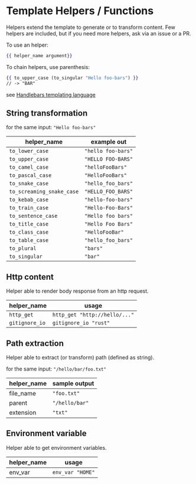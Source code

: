 # Template Helpers / Functions

Helpers extend the template to generate or to transform content.
Few helpers are included, but if you need more helpers, ask via an issue or a PR.

To use an helper:

```handlebars
{{ helper_name argument}}
```

To chain helpers, use parenthesis:

```handlebars
{{ to_upper_case (to_singular "Hello foo-bars") }}
// -> "BAR"
```

see [Handlebars templating language](https://handlebarsjs.com/)

## String transformation

for the same input: `"Hello foo-bars"`

helper_name | example out
-- | --
`to_lower_case` | `"hello foo-bars"`
`to_upper_case` | `"HELLO FOO-BARS"`
`to_camel_case` | `"helloFooBars"`
`to_pascal_case` | `"HelloFooBars"`
`to_snake_case` | `"hello_foo_bars"`
`to_screaming_snake_case` | `"HELLO_FOO_BARS"`
`to_kebab_case` | `"hello-foo-bars"`
`to_train_case` | `"Hello-Foo-Bars"`
`to_sentence_case` | `"Hello foo bars"`
`to_title_case` | `"Hello Foo Bars"`
`to_class_case` | `"HelloFooBar"`
`to_table_case` | `"hello_foo_bars"`
`to_plural` | `"bars"`
`to_singular` | `"bar"`

## Http content

Helper able to render body response from an http request.

helper_name | usage
-- | --
`http_get` | `http_get "http://hello/..."`
`gitignore_io` | `gitignore_io "rust"`

## Path extraction

Helper able to extract (or transform) path (defined as string).

for the same input: `"/hello/bar/foo.txt"`

helper_name | sample output
-- | --
file_name | `"foo.txt"`
parent | `"/hello/bar"`
extension | `"txt"`

## Environment variable

Helper able to get environment variables.

helper_name | usage
-- | --
env_var | `env_var "HOME"`
